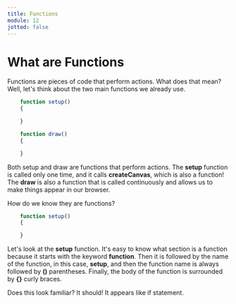 ```yaml
---
title: Functions
module: 12
jotted: false
---
```


# What are Functions

Functions are pieces of code that perform actions.  What does that mean?  Well, let's think about the two main functions we already use.

```js
    function setup()
    {

    }

    function draw()
    {

    }
```
Both setup and draw are functions that perform actions.  The **setup** function is called only one time, and it calls  **createCanvas**, which is also a function!  The **draw** is also a function that is called continuously and allows us to make things appear in our browser.

How do we know they are functions?

```js
    function setup()
    {

    }
```

Let's look at the **setup** function.  It's easy to know what section is a function because it starts with the keyword **function**.  Then it is followed by the name of the function, in this case, **setup**, and then the function name is always followed by **()** parentheses.  Finally, the body of the function is surrounded by **{}** curly braces.

Does this look familiar?  It should!  It appears like if statement. 
